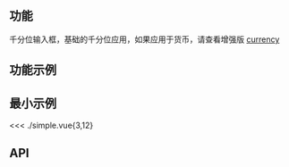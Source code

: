 ## 功能

千分位输入框，基础的千分位应用，如果应用于货币，请查看增强版 [currency](../../components/currency)

## 功能示例

<Example />

## 最小示例

<<< ./simple.vue{3,12}

## API

<Usage />

<script setup>
import Example from "@/components/thousand-input/docs/example.vue";
import Usage from "@/components/thousand-input/docs/usage.vue";
</script>